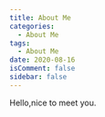 ```yaml
---
title: About Me
categories:
  - About Me
tags:
  - About Me
date: 2020-08-16
isComment: false
sidebar: false
---
```


Hello,nice to meet you. 
